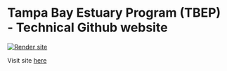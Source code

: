 # Tampa Bay Estuary Program (TBEP) - Technical Github website

[![Render site](https://github.com/tbep-tech/tbep-tech.github.io/workflows/Render%20site/badge.svg)](https://github.com/tbep-tech/tbep-tech.github.io/actions)

Visit site [here](https://tbep-tech.github.io/)